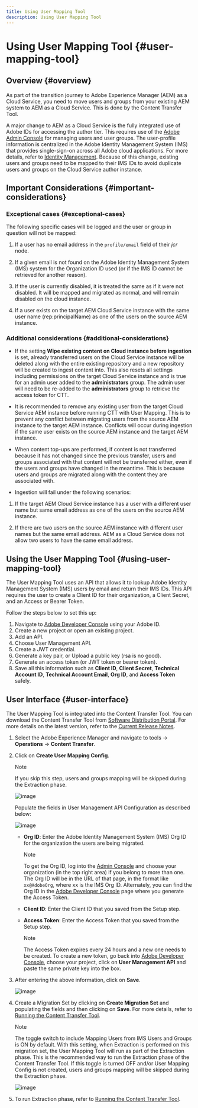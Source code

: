 ```yaml
---
title: Using User Mapping Tool
description: Using User Mapping Tool
---
```


# Using User Mapping Tool {#user-mapping-tool}

## Overview {#overview}

As part of the transition journey to Adobe Experience Manager (AEM) as a Cloud Service, you need to move users and groups from your existing AEM system to AEM as a Cloud Service. This is done by the Content Transfer Tool. 

A major change to AEM as a Cloud Service is the fully integrated use of Adobe IDs for accessing the author tier.  This requires use of the [Adobe Admin Console](https://helpx.adobe.com/enterprise/using/admin-console.html) for managing users and user groups. The user-profile information is centralized in the Adobe Identity Management System (IMS) that provides single-sign-on across all Adobe cloud applications. For more details, refer to [Identity Management](https://experienceleague.adobe.com/docs/experience-manager-cloud-service/overview/what-is-new-and-different.html?lang=en#identity-management). Because of this change, existing users and groups need to be mapped to their IMS IDs to avoid duplicate users and groups on the Cloud Service author instance.

## Important Considerations {#important-considerations} 

### Exceptional cases {#exceptional-cases}

The following specific cases will be logged and the user or group in question will not be mapped:

1. If a user has no email address in the `profile/email` field of their *jcr* node.

1. If a given email is not found on the Adobe Identity Management System (IMS) system for the Organization ID used (or if the IMS ID cannot be retrieved for another reason).

1. If the user is currently disabled, it is treated the same as if it were not disabled. It will be mapped and migrated as normal, and will remain disabled on the cloud instance.

1. If a user exists on the target AEM Cloud Service instance with the same user name (rep:principalName) as one of the users on the source AEM instance.

### Additional considerations {#additional-considerations}

* If the setting **Wipe existing content on Cloud instance before ingestion** is set, already transferred users on the Cloud Service instance will be deleted along with the entire existing repository and a new repository will be created to ingest content into. This also resets all settings including permissions on the target Cloud Service instance and is true for an admin user added to the **administrators** group. The admin user will need to be re-added to the **administrators** group to retrieve the access token for CTT.

* It is recommended to remove any existing user from the target Cloud Service AEM instance before running CTT with User Mapping. This is to prevent any conflict between migrating users from the source AEM instance to the target AEM instance. Conflicts will occur during ingestion if the same user exists on the source AEM instance and the target AEM instance. 

* When content top-ups are performed, if content is not transferred because it has not changed since the previous transfer, users and groups associated with that content will not be transferred either, even if the users and groups have changed in the meantime. This is because users and groups are migrated along with the content they are associated with.  

* Ingestion will fail under the following scenarios:

1. If the target AEM Cloud Service instance has a user with a different user name but same email address as one of the users on the source AEM instance.

1. If there are two users on the source AEM instance with different user names but the same email address. AEM as a Cloud Service does not allow two users to have the same email address.

## Using the User Mapping Tool {#using-user-mapping-tool}

The User Mapping Tool uses an API that allows it to lookup Adobe Identity Management System (IMS) users by email and return their IMS IDs. This API requires the user to create a Client ID for their organization, a Client Secret, and an Access or Bearer Token.  

Follow the steps below to set this up:

1. Navigate to [Adobe Developer Console](https://console.adobe.io) using your Adobe ID.
1. Create a new project or open an existing project.
1. Add an API.
1. Choose User Management API.
1. Create a JWT credential.
1. Generate a key pair, or Upload a public key (rsa is no good).
1. Generate an access token (or JWT token or bearer token).
1. Save all this information such as **Client ID**, **Client Secret**, **Technical Account ID**, **Technical Account Email**, **Org ID**, and **Access Token** safely.

## User Interface {#user-interface}

The User Mapping Tool is integrated into the Content Transfer Tool. You can download the Content Transfer Tool from [Software Distribution Portal](https://experience.adobe.com/#/downloads/content/software-distribution/en/aemcloud.html). For more details on the latest version, refer to the [Current Release Notes](/help/release-notes/release-notes-cloud/release-notes-current.md).

1. Select the Adobe Experience Manager and navigate to tools -> **Operations** -> **Content Transfer**.
1. Click on **Create User Mapping Config**.

   >[!NOTE]
   >If you skip this step, users and groups mapping will be skipped during the Extraction phase.

   ![image](/help/move-to-cloud-service/content-transfer-tool/assets-user-mapping/user-mapping-1.png)

   Populate the fields in User Management API Configuration as described below:

    ![image](/help/move-to-cloud-service/content-transfer-tool/assets-user-mapping/user-mapping-2.png)

   * **Org ID**:  Enter the Adobe Identity Management System (IMS) Org ID for the organization the users are being migrated.  

      >[!NOTE]
      >To get the Org ID, log into the [Admin Console](https://adminconsole.adobe.com/) and choose your organization (in the top right area) if you belong to more than one. The Org ID will be in the URL of that page, in the format like `xx@AdobeOrg`, where xx is the IMS Org ID.  Alternately, you can find the Org ID in the [Adobe Developer Console](https://console.adobe.io) page where you generate the Access Token.

   * **Client ID**: Enter the Client ID that you saved from the Setup step.

   * **Access Token**: Enter the Access Token that you saved from the Setup step.

      >[!NOTE]
      >The Access Token expires every 24 hours and a new one needs to be created. To create a new token, go back into [Adobe Developer Console](https://console.adobe.io), choose your project, click on **User Management API** and paste the same private key into the box.

1. After entering the above information, click on **Save**.

   ![image](/help/move-to-cloud-service/content-transfer-tool/assets-user-mapping/user-mapping-3.png)


1. Create a Migration Set by clicking on **Create Migration Set** and populating the fields and then clicking on **Save**. For more details, refer to [Running the Content Transfer Tool](/help/move-to-cloud-service/content-transfer-tool/using-content-transfer-tool.md#running-tool).

   >[!NOTE]
   >The toggle switch to include Mapping Users from IMS Users and Groups is ON by default. With this setting, when Extraction is performed on this migration set, the User Mapping Tool will run as part of the Extraction phase. This is the recommended way to run the Extraction phase of the Content Transfer Tool. If this toggle is turned OFF and/or User Mapping Config is not created, users and groups mapping will be skipped during the Extraction phase.

   ![image](/help/move-to-cloud-service/content-transfer-tool/assets-user-mapping/user-mapping-4.png)

1. To run Extraction phase, refer to [Running the Content Transfer Tool](/help/move-to-cloud-service/content-transfer-tool/using-content-transfer-tool.md#running-tool).

